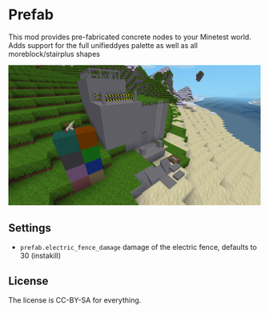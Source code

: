 # Prefab

This mod provides pre-fabricated concrete nodes to your Minetest world.
Adds support for the full unifieddyes palette as well as all moreblock/stairplus shapes

![Screenshot](https://raw.githubusercontent.com/minetest-mods/prefab/master/screenshot.png)

## Settings

* `prefab.electric_fence_damage` damage of the electric fence, defaults to 30 (instakill)

## License

The license is CC-BY-SA for everything.
